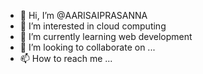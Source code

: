 - 👋 Hi, I’m @AARISAIPRASANNA
- 👀 I’m interested in cloud computing
- 🌱 I’m currently learning web development
- 💞️ I’m looking to collaborate on ...
- 📫 How to reach me ...

<!---
AARISAIPRASANNA/AARISAIPRASANNA is a ✨ special ✨ repository because its `README.md` (this file) appears on your GitHub profile.
You can click the Preview link to take a look at your changes.
--->
